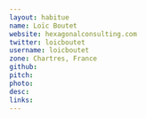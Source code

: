 ```yaml
---
layout: habitue
name: Loïc Boutet
website: hexagonalconsulting.com
twitter: loicboutet
username: loicboutet
zone: Chartres, France
github:
pitch:
photo:
desc:
links:
---
```

